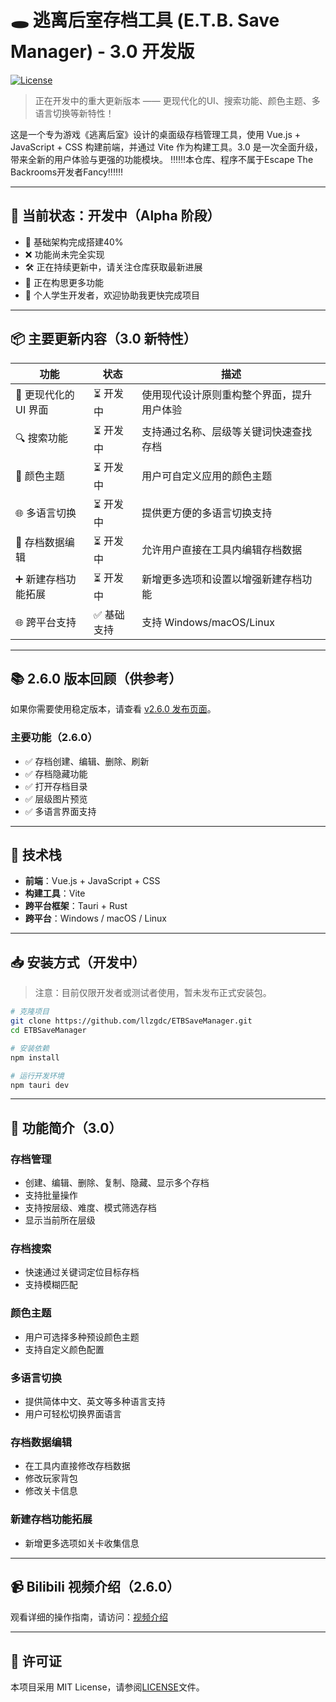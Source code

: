 # 🕳️ 逃离后室存档工具 (E.T.B. Save Manager) - 3.0 开发版

[![License](https://img.shields.io/badge/License-MIT-blue.svg)](LICENSE)

> 正在开发中的重大更新版本 —— 更现代化的UI、搜索功能、颜色主题、多语言切换等新特性！

这是一个专为游戏《逃离后室》设计的桌面级存档管理工具，使用 Vue.js + JavaScript + CSS 构建前端，并通过 Vite 作为构建工具。3.0 是一次全面升级，带来全新的用户体验与更强的功能模块。
‼️‼️‼️本仓库、程序不属于Escape The Backrooms开发者Fancy‼️‼️‼️

---

## 🚧 当前状态：开发中（Alpha 阶段）

- 🔵 基础架构完成搭建40%
- ❌ 功能尚未完全实现
- 🛠️ 正在持续更新中，请关注仓库获取最新进展
- 🧐 正在构思更多功能
- 🤯 个人学生开发者，欢迎协助我更快完成项目

---

## 📦 主要更新内容（3.0 新特性）

| 功能 | 状态 | 描述 |
|------|------|------|
| 🎨 更现代化的 UI 界面 | ⏳ 开发中 | 使用现代设计原则重构整个界面，提升用户体验 |
| 🔍 搜索功能 | ⏳ 开发中 | 支持通过名称、层级等关键词快速查找存档 |
| 🎨 颜色主题 | ⏳ 开发中 | 用户可自定义应用的颜色主题 |
| 🌐 多语言切换 | ⏳ 开发中 | 提供更方便的多语言切换支持 |
| 💾 存档数据编辑 | ⏳ 开发中 | 允许用户直接在工具内编辑存档数据 |
| ➕ 新建存档功能拓展 | ⏳ 开发中 | 新增更多选项和设置以增强新建存档功能 |
| 🌐 跨平台支持 | ✅ 基础支持 | 支持 Windows/macOS/Linux |

---

## 📚 2.6.0 版本回顾（供参考）

如果你需要使用稳定版本，请查看 [v2.6.0 发布页面](https://github.com/llzgdc/ETBSaveManager)。

### 主要功能（2.6.0）
- ✅ 存档创建、编辑、删除、刷新
- ✅ 存档隐藏功能
- ✅ 打开存档目录
- ✅ 层级图片预览
- ✅ 多语言界面支持

---

## 🧰 技术栈

- **前端**：Vue.js + JavaScript + CSS
- **构建工具**：Vite
- **跨平台框架**：Tauri + Rust
- **跨平台**：Windows / macOS / Linux

---

## 📥 安装方式（开发中）

> 注意：目前仅限开发者或测试者使用，暂未发布正式安装包。

```bash
# 克隆项目
git clone https://github.com/llzgdc/ETBSaveManager.git
cd ETBSaveManager

# 安装依赖
npm install

# 运行开发环境
npm tauri dev
```

---

## 📖 功能简介（3.0）
### 存档管理
- 创建、编辑、删除、复制、隐藏、显示多个存档
- 支持批量操作
- 支持按层级、难度、模式筛选存档
- 显示当前所在层级

### 存档搜索
- 快速通过关键词定位目标存档
- 支持模糊匹配

### 颜色主题
- 用户可选择多种预设颜色主题
- 支持自定义颜色配置

### 多语言切换
- 提供简体中文、英文等多种语言支持
- 用户可轻松切换界面语言

### 存档数据编辑
- 在工具内直接修改存档数据
- 修改玩家背包
- 修改关卡信息

### 新建存档功能拓展
- 新增更多选项如关卡收集信息

---

## 📹 Bilibili 视频介绍（2.6.0）
观看详细的操作指南，请访问：[视频介绍](https://www.bilibili.com/video/BV1L3yeYzEfi)

---

## 📄 许可证
本项目采用 MIT License，请参阅[LICENSE](https://bgithub.xyz/llzgdc/ETBSaveManager/blob/main/LICENSE)文件。